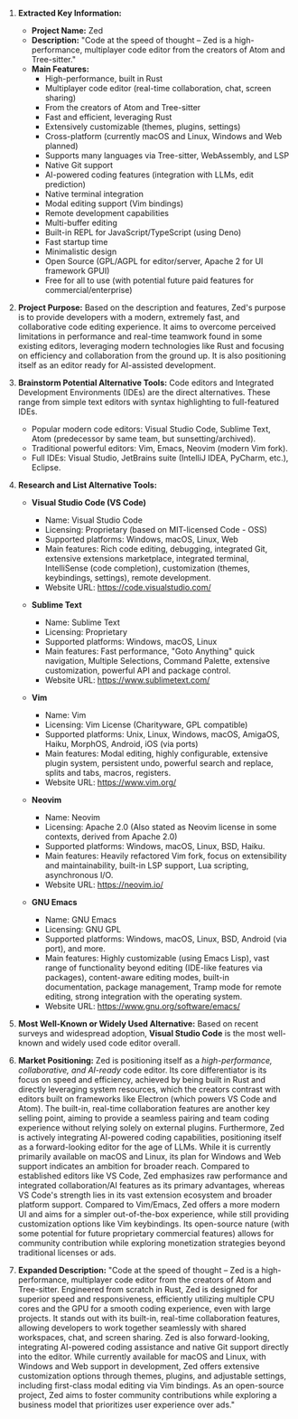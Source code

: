 1.  **Extracted Key Information:**
    *   **Project Name:** Zed
    *   **Description:** "Code at the speed of thought – Zed is a high-performance, multiplayer code editor from the creators of Atom and Tree-sitter."
    *   **Main Features:**
        *   High-performance, built in Rust
        *   Multiplayer code editor (real-time collaboration, chat, screen sharing)
        *   From the creators of Atom and Tree-sitter
        *   Fast and efficient, leveraging Rust
        *   Extensively customizable (themes, plugins, settings)
        *   Cross-platform (currently macOS and Linux, Windows and Web planned)
        *   Supports many languages via Tree-sitter, WebAssembly, and LSP
        *   Native Git support
        *   AI-powered coding features (integration with LLMs, edit prediction)
        *   Native terminal integration
        *   Modal editing support (Vim bindings)
        *   Remote development capabilities
        *   Multi-buffer editing
        *   Built-in REPL for JavaScript/TypeScript (using Deno)
        *   Fast startup time
        *   Minimalistic design
        *   Open Source (GPL/AGPL for editor/server, Apache 2 for UI framework GPUI)
        *   Free for all to use (with potential future paid features for commercial/enterprise)

2.  **Project Purpose:**
    Based on the description and features, Zed's purpose is to provide developers with a modern, extremely fast, and collaborative code editing experience. It aims to overcome perceived limitations in performance and real-time teamwork found in some existing editors, leveraging modern technologies like Rust and focusing on efficiency and collaboration from the ground up. It is also positioning itself as an editor ready for AI-assisted development.

3.  **Brainstorm Potential Alternative Tools:**
    Code editors and Integrated Development Environments (IDEs) are the direct alternatives. These range from simple text editors with syntax highlighting to full-featured IDEs.
    *   Popular modern code editors: Visual Studio Code, Sublime Text, Atom (predecessor by same team, but sunsetting/archived).
    *   Traditional powerful editors: Vim, Emacs, Neovim (modern Vim fork).
    *   Full IDEs: Visual Studio, JetBrains suite (IntelliJ IDEA, PyCharm, etc.), Eclipse.

4.  **Research and List Alternative Tools:**

    *   **Visual Studio Code (VS Code)**
        *   Name: Visual Studio Code
        *   Licensing: Proprietary (based on MIT-licensed Code - OSS)
        *   Supported platforms: Windows, macOS, Linux, Web
        *   Main features: Rich code editing, debugging, integrated Git, extensive extensions marketplace, integrated terminal, IntelliSense (code completion), customization (themes, keybindings, settings), remote development.
        *   Website URL: https://code.visualstudio.com/

    *   **Sublime Text**
        *   Name: Sublime Text
        *   Licensing: Proprietary
        *   Supported platforms: Windows, macOS, Linux
        *   Main features: Fast performance, "Goto Anything" quick navigation, Multiple Selections, Command Palette, extensive customization, powerful API and package control.
        *   Website URL: https://www.sublimetext.com/

    *   **Vim**
        *   Name: Vim
        *   Licensing: Vim License (Charityware, GPL compatible)
        *   Supported platforms: Unix, Linux, Windows, macOS, AmigaOS, Haiku, MorphOS, Android, iOS (via ports)
        *   Main features: Modal editing, highly configurable, extensive plugin system, persistent undo, powerful search and replace, splits and tabs, macros, registers.
        *   Website URL: https://www.vim.org/

    *   **Neovim**
        *   Name: Neovim
        *   Licensing: Apache 2.0 (Also stated as Neovim license in some contexts, derived from Apache 2.0)
        *   Supported platforms: Windows, macOS, Linux, BSD, Haiku.
        *   Main features: Heavily refactored Vim fork, focus on extensibility and maintainability, built-in LSP support, Lua scripting, asynchronous I/O.
        *   Website URL: https://neovim.io/

    *   **GNU Emacs**
        *   Name: GNU Emacs
        *   Licensing: GNU GPL
        *   Supported platforms: Windows, macOS, Linux, BSD, Android (via port), and more.
        *   Main features: Highly customizable (using Emacs Lisp), vast range of functionality beyond editing (IDE-like features via packages), content-aware editing modes, built-in documentation, package management, Tramp mode for remote editing, strong integration with the operating system.
        *   Website URL: https://www.gnu.org/software/emacs/

5.  **Most Well-Known or Widely Used Alternative:**
    Based on recent surveys and widespread adoption, **Visual Studio Code** is the most well-known and widely used code editor overall.

6.  **Market Positioning:**
    Zed is positioning itself as a *high-performance, collaborative, and AI-ready* code editor. Its core differentiator is its focus on speed and efficiency, achieved by being built in Rust and directly leveraging system resources, which the creators contrast with editors built on frameworks like Electron (which powers VS Code and Atom). The built-in, real-time collaboration features are another key selling point, aiming to provide a seamless pairing and team coding experience without relying solely on external plugins. Furthermore, Zed is actively integrating AI-powered coding capabilities, positioning itself as a forward-looking editor for the age of LLMs. While it is currently primarily available on macOS and Linux, its plan for Windows and Web support indicates an ambition for broader reach. Compared to established editors like VS Code, Zed emphasizes raw performance and integrated collaboration/AI features as its primary advantages, whereas VS Code's strength lies in its vast extension ecosystem and broader platform support. Compared to Vim/Emacs, Zed offers a more modern UI and aims for a simpler out-of-the-box experience, while still providing customization options like Vim keybindings. Its open-source nature (with some potential for future proprietary commercial features) allows for community contribution while exploring monetization strategies beyond traditional licenses or ads.

7.  **Expanded Description:**
    "Code at the speed of thought – Zed is a high-performance, multiplayer code editor from the creators of Atom and Tree-sitter. Engineered from scratch in Rust, Zed is designed for superior speed and responsiveness, efficiently utilizing multiple CPU cores and the GPU for a smooth coding experience, even with large projects. It stands out with its built-in, real-time collaboration features, allowing developers to work together seamlessly with shared workspaces, chat, and screen sharing. Zed is also forward-looking, integrating AI-powered coding assistance and native Git support directly into the editor. While currently available for macOS and Linux, with Windows and Web support in development, Zed offers extensive customization options through themes, plugins, and adjustable settings, including first-class modal editing via Vim bindings. As an open-source project, Zed aims to foster community contributions while exploring a business model that prioritizes user experience over ads."